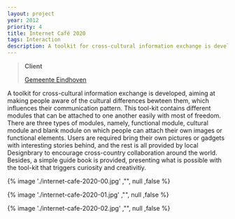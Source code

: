 ```yaml
---
layout: project
year: 2012
priority: 4
title: Internet Café 2020
tags: Interaction
description: A toolkit for cross-cultural information exchange is developed.
---
```


> **Client**
>
> [Gemeente Eindhoven](https://www.eindhoven.nl/)

A toolkit for cross-cultural information exchange is developed, aiming at making people aware of the cultural differences bewteen them, which influences their communication pattern. This tool-kit contains different modules that can be attached to one another easily with most of freedom. There are three types of modules, namely, functional module, cultural module and blank module on which people can attach their own images or functional elements. Users are required bring their own pictures or gadgets with interesting stories behind, and the rest is all provided by local Designbrary to encourage cross-country collaboration around the world. Besides, a simple guide book is provided, presenting what is possible with the tool-kit that triggers curiosity and creativitiy.

{% image './internet-cafe-2020-00.jpg' ,"", null ,false %}

{% image './internet-cafe-2020-01.jpg' ,"", null ,false %}

{% image './internet-cafe-2020-02.jpg' ,"", null ,false %}